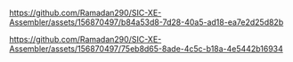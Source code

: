 

https://github.com/Ramadan290/SIC-XE-Assembler/assets/156870497/b84a53d8-7d28-40a5-ad18-ea7e2d25d82b



https://github.com/Ramadan290/SIC-XE-Assembler/assets/156870497/75eb8d65-8ade-4c5c-b18a-4e5442b16934

